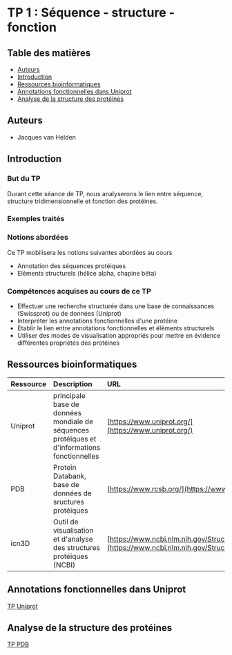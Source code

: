 # TP 1 : Séquence - structure - fonction

## Table des matières

- [Auteurs](#auteurs)
- [Introduction](#introduction)
- [Ressources bioinformatiques](#ressources-bioinformatiques) 
- [Annotations fonctionnelles dans Uniprot](#annotations-fonctionnelles-dans-uniprot) 
- [Analyse de la structure des protéines](#analyse-de-la-structure)


## Auteurs

- Jacques van Helden

## Introduction

### But du TP

Durant cette séance de TP, nous analyserons le lien entre séquence, structure tridimensionnelle et fonction des protéines. 

### Exemples traités


### Notions abordées

Ce TP mobilisera les notions suivantes abordées au cours

- Annotation des séquences protéiques
- Eléments structurels (hélice alpha, chapine bêta)

### Compétences acquises au cours de ce TP

- Effectuer une recherche structurée dans une base de connaissances (Swissprot) ou de données (Uniprot)
- Interpréter les annotations fonctionnelles d'une protéine
- Etablir le lien entre annotations fonctionnelles et éléments structurels
- Utiliser des modes de visualisation appropriés pour mettre en évidence différentes propriétés des protéines

## Ressources bioinformatiques

| Ressource | Description | URL |
|:---------------|:-------------------------------------------|:--------------------------------|
| Uniprot | principale base de données mondiale de séquences protéiques et d'informations fonctionnelles | [https://www.uniprot.org/](https://www.uniprot.org/) |
| PDB | Protein Databank, base de données de sructures protéiques | [https://www.rcsb.org/](https://www.rcsb.org/) |
| icn3D | Outil de visualisation et d'analyse des structures protéiques (NCBI) | [https://www.ncbi.nlm.nih.gov/Structure/icn3d/](https://www.ncbi.nlm.nih.gov/Structure/icn3d/) |


## Annotations fonctionnelles dans Uniprot

[TP Uniprot](TP1a_Uniprot.md)

## Analyse de la structure des protéines


[TP PDB](TP1b_PDB.md)



